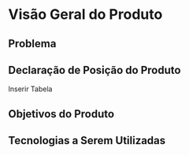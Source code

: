 # Visão Geral do Produto

## Problema

## Declaração de Posição do Produto

Inserir Tabela

## Objetivos do Produto

## Tecnologias a Serem Utilizadas
